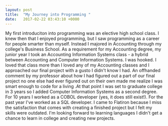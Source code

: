 ```yaml
---
layout: post
title:  "My Journey into Programming "
date:   2017-02-22 03:43:10 +0000
---
```



My first introduciton into programming was an elective high school class. I knew then that I enjoyed programming, but I saw programming as a career for people smarter than myself.  Instead I majored in Accounting through my college's Business School.  As a requirement for my Accounting degree, my junior year I took an Accounting Information Systems class - a hybrid between Accounting and Computer Information Systems.  I was hooked.  I loved that class more than I loved any of my Accounting classes and I approached our final project with a gusto I didn't know I had.  An offhanded comment by my professor about how I had figured out a part of our final project no one else had ever figured out on their own made me realize I was smart enough to code for a living  .At that point I was set to graduate college in 3 years so I added Computer Information Systems as a second degree. 
For 10 years I worked as a COBOL developer (yes, it does still exist!).  For the past year I've worked as a SQL developer.  I came to Flatiron because I miss the satisfaction that comes with creating a finished project but I felt my skills were outdated.  I'm looking forward to learning languages I didn't get a chance to learn in college and creating new projects. 

